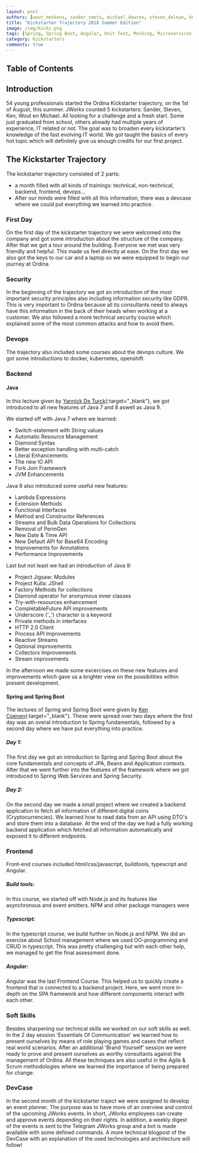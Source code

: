 ```yaml
---
layout: post
authors: [wout_meskens, sander_smets, michael_dewree, steven_deleye, ken_keymolen]
title: "Kickstarter Trajectory 2018 Summer Edition"
image: /img/kicks.png
tags: [Spring, Spring Boot, Angular, Unit Test, Mocking, Microservices, Git, DevOps, Docker, Typescript, Kickstarter, Security]
category: Kickstarters
comments: true
---
```


## Table of Contents

## Introduction
54 young professionals started the Ordina Kickstarter trajectory, on the 1st of August, this summer. 
JWorks counted 5 kickstarters: Sander, Steven, Ken, Wout en Michael. All looking for a challenge and a fresh start. 
Some just graduated from school, others already had multiple years of experience, IT related or not. 
The goal was to broaden every kickstarter’s knowledge of the fast evolving IT world. 
We got taught the basics of every hot topic which will definitely give us enough credits for our first project.

## The Kickstarter Trajectory
The kickstarter trajectory consisted of 2 parts: 
* a month filled with all kinds of trainings: technical, non-technical, backend, frontend, devops...  
* After our minds were filled with all this information, there was a devcase where we could put everything we learned into practice.

### First Day
On the first day of the kickstarter trajectory we were welcomed into the company and got some introduction about the structure of the company. 
After that we got a tour around the building. Everyone we met was very friendly and helpful. This made us feel directly at ease. 
On the first day we also got the keys to our car and a laptop so we were equipped to begin our journey at Ordina.

### Security
In the beginning of the trajectory we got an introduction of the most important security principles also including information security like GDPR. 
This is very important to Ordina because all its consultants need to always have this information in the back of their heads when working at a customer.
We also followed a more technical security course which explained some of the most common attacks and how to avoid them.

### Devops
The trajectory also included some courses about the devops culture. We got some introductions to docker, kubernetes, openshift.

### Backend

#### Java
In this lecture given by [Yannick De Turck](/author/yannick-de-turck/){:target="_blank"}, we got introduced to all new features of Java 7 and 8 aswell as Java 9.

We started off with Java 7 where we learned:
* Switch-statement with String values
* Automatic Resource Management
* Diamond Syntax
* Better exception handling with multi-catch
* Literal Enhancements
* The new IO API
* Fork Join Framework
* JVM Enhancements

Java 8 also introduced some useful new features:
* Lambda Expressions
* Extension Methods
* Functional Interfaces
* Method and Constructor References
* Streams and Bulk Data Operations for Collections
* Removal of PermGen
* New Date & Time API
* New Default API for Base64 Encoding
* Improvements for Annotations
* Performance Improvements

Last but not least we had an introduction of Java 9:
* Project Jigsaw: Modules
* Project Kulla: JShell
* Factory Methods for collections
* Diamond operator for anonymous inner classes
* Try-with-resources enhancement
* CompletableFuture API improvements
* Underscore ('_') character is a keyword
* Private methods in interfaces
* HTTP 2.0 Client
* Process API Improvements
* Reactive Streams
* Optional improvements
* Collectors Improvements
* Stream improvements

In the afternoon we made some excercises on these new features and improvements which gave us a brighter view on the possibilities within present development.

#### Spring and Spring Boot
The lectures of Spring and Spring Boot were given by [Ken Coenen](/author/ken-coenen){:target="_blank"}. These were spread over two days where the first day was an overal introduction to Spring fundamentals, followed by a second day where we have put everything into practice.

##### Day 1:
The first day we got an introduction to Spring and Spring Boot about the core fundamentals and concepts of JPA, Beans and Application contexts. After that we went further into the features of the framework where we got introduced to Spring Web Services and Spring Security.

##### Day 2:
On the second day we made a small project where we created a backend application to fetch all information of different digital coins (Cryptocurrencies). We learned how to read data from an API using DTO's and store them into a database. At the end of the day we had a fully working backend application which fetched all information automatically and exposed it to different endpoints.

### Frontend
Front-end courses included html/css/javascript, buildtools, typescript and Angular. 
##### Build tools: 
In this course, we started off with Node.js and its features like asynchronous and event emitters. NPM and other package managers were 

##### Typescript: 
In the typescript course, we build further on Node.js and NPM. We did an exercise about School management where we used OO-programming and CRUD in typescript. This was pretty challenging but with each other help, we managed to get the final assessment done. 

##### Angular: 
Angular was the last Frontend Course. This helped us to quickly create a frontend that is connected to a backend project. Here, we went more in-depth on the SPA framework and how different components interact with each other.

### Soft Skills
Besides sharpening our technical skills we worked on our soft skills as well.
In the 2 day session 'Essentials Of Communication' we learned how to present ourselves by means of role playing games and cases that reflect real world scenarios.
After an additional 'Brand Yourself' session we were ready to prove and present ourselves as worthy consultants against the management of Ordina.
All these techniques are also useful in the Agile & Scrum methodologies where we learned the importance of being prepared for change.


### DevCase
In the second month of the kickstarter traject we were assigned to develop an event planner.
The purpose was to have more of an overview and control of the upcoming JWorks events.
In short, JWorks employees can create and approve events depending on their rights.
In addition, a weekly digest of the events is sent to the Telegram JWorks group and a bot is made available with some defined commands.
A more technical blogpost of the DevCase with an explanation of the used technologies and architecture will follow!

